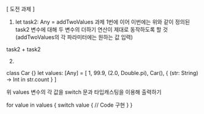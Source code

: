 
[ 도전 과제 ]
1. let task2: Any = addTwoValues
과제 1번에 이어 이번에는 위와 같이 정의된 task2 변수에 대해
두 변수의 더하기 연산이 제대로 동작하도록 할 것
(addTwoValues의 각 파라미터에는 원하는 값 입력)

task2 + task2


2.
class Car {}
let values: [Any] = [
  1,
  99.9,
  (2.0, Double.pi),
  Car(),
  { (str: String) -> Int in str.count }
]

위 values 변수의 각 값을 switch 문과 타입캐스팅을 이용해 출력하기

for value in values {
  switch value {
   // Code 구현
  }
}


